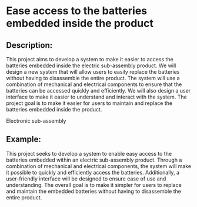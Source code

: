 # Ease access to the batteries embedded inside the product

## Description:
This project aims to develop a system to make it easier to access the batteries embedded inside the electric sub-assembly product. We will design a new system that will allow users to easily replace the batteries without having to disassemble the entire product. The system will use a combination of mechanical and electrical components to ensure that the batteries can be accessed quickly and efficiently. We will also design a user interface to make it easier to understand and interact with the system. The project goal is to make it easier for users to maintain and replace the batteries embedded inside the product.

Electronic sub-assembly

## Example:
This project seeks to develop a system to enable easy access to the batteries embedded within an electric sub-assembly product. Through a combination of mechanical and electrical components, the system will make it possible to quickly and efficiently access the batteries. Additionally, a user-friendly interface will be designed to ensure ease of use and understanding. The overall goal is to make it simpler for users to replace and maintain the embedded batteries without having to disassemble the entire product.

